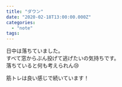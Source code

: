 ```yaml
---
title: "ダウン"
date: "2020-02-18T13:00:00.000Z"
categories: 
  - "note"
tags: 
---
```


日中は落ちていました。  
すべて窓からぶん投げて逃げたいの気持ちです。  
落ちていると何も考えられん😢

筋トレは良い感じで続いています！
